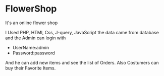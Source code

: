 # FlowerShop
It's an online flower shop 

I Used PHP, HTMl, Css, J-query, JavaScript 
the data came from database and the Admin can login with 
* UserName:admin
* Password:password 

And he can add new items and see the list of Orders.
Also Costumers can buy their Favorite Items.
